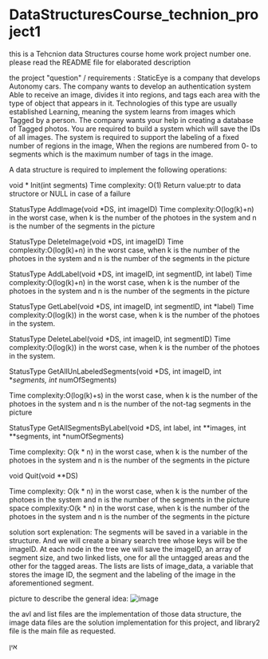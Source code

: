 # DataStructuresCourse_technion_project1
this is a Tehcnion data Structures course home work project number one. please read the README file for elaborated description

the project "question" / requirements :
StaticEye is a company that develops Autonomy cars.
The company wants to develop an authentication system
Able to receive an image, divides it into regions,
and tags each area with the type of object that appears in it.
Technologies of this type are usually established
Learning, meaning the system learns from images which
Tagged by a person.
The company wants your help in creating a database of
Tagged photos. You are required to build a system
which will save the IDs of all images. The system is required to support the labeling of a fixed number of regions in the image,
When the regions are numbered from 0- to segments which
is the maximum number of tags in the image.

A data structure is required to implement the following operations:

void * Init(int segments)
Time complexity: O(1)
Return value:ptr to data structore or NULL in case of a failure

StatusType AddImage(void *DS, int imageID)
Time complexity:O(log(k)+n) in the worst case, when k is the number of the photoes in the system and
n is the number of the segments in the picture

StatusType DeleteImage(void *DS, int imageID)
Time complexity:O(log(k)+n) in the worst case, when k is the number of the photoes in the system and
n is the number of the segments in the picture

StatusType AddLabel(void *DS, int imageID, int segmentID, int label)
Time complexity:O(log(k)+n) in the worst case, when k is the number of the photoes in the system and
n is the number of the segments in the picture

StatusType GetLabel(void *DS, int imageID, int segmentID, int *label)
Time complexity:O(log(k)) in the worst case, when k is the number of the photoes in the system.

StatusType DeleteLabel(void *DS, int imageID, int segmentID)
Time complexity:O(log(k)) in the worst case, when k is the number of the photoes in the system.

StatusType GetAllUnLabeledSegments(void *DS, int imageID, int **segments,
int* numOfSegments)

Time complexity:O(log(k)+s) in the worst case, when k is the number of the photoes in the system and
n is the number of the not-tag segments in the picture

StatusType GetAllSegmentsByLabel(void *DS, int label, int **images, int **segments, int
*numOfSegments)

Time complexity: O(k * n) in the worst case, when k is the number of the photoes in the system and
n is the number of the segments in the picture

void Quit(void **DS)

Time complexity: O(k * n) in the worst case, when k is the number of the photoes in the system and
n is the number of the segments in the picture
space complexity:O(k * n) in the worst case, when k is the number of the photoes in the system and
n is the number of the segments in the picture

solution sort explenation:
The segments will be saved in a variable in the structure. And we will create a binary search tree whose keys will be the imageID. At each node in the tree we will save the imageID, an array of segment size, and two linked lists, one for all the untagged areas and the other for the tagged areas. The lists are lists of image_data, a variable that stores the image ID, the segment and the labeling of the image in the aforementioned segment.

picture to describe the general idea:
![image](https://github.com/adidadonne/DataStructuresCourse_technion_project1/assets/105421424/8b03cf1b-3fcf-4237-8d53-03b0d1d103ef)

the avl and list files are the implementation of those data structure, the image data files are the solution implementation 
for this project, and library2 file is the main file as requested.

אין
